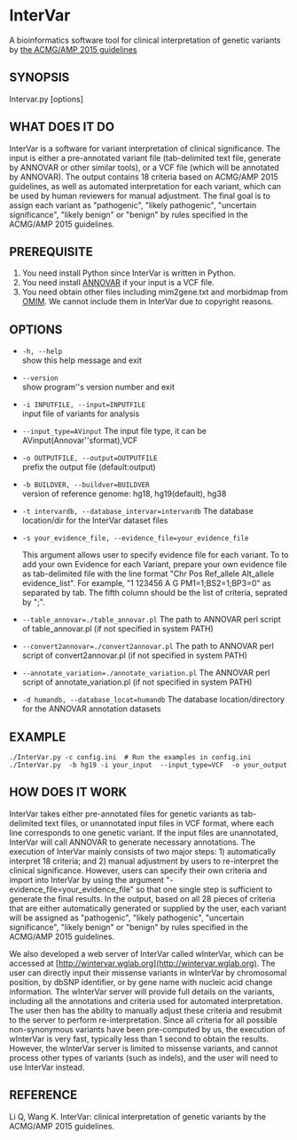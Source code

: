 # InterVar
A bioinformatics software tool for clinical interpretation of genetic variants by [the ACMG/AMP 2015 guidelines](http://www.ncbi.nlm.nih.gov/pubmed/25741868)

## SYNOPSIS

Intervar.py [options]

## WHAT DOES IT DO

InterVar is a software for variant interpretation of clinical significance. The input is either a pre-annotated variant file (tab-delimited text file, generate by ANNOVAR or other similar tools), or a VCF file (which will be annotated by ANNOVAR). The output contains 18 criteria based on ACMG/AMP 2015 guidelines, as well as automated interpretation for each variant, which can be used by human reviewers for manual adjustment. The final goal is to assign each variant as "pathogenic", "likely pathogenic", "uncertain significance", "likely benign" or "benign" by rules specified in the ACMG/AMP 2015 guidelines.

## PREREQUISITE

1. You need install Python since InterVar is written in Python.
2. You need install [ANNOVAR](http://annovar.openbioinformatics.org/en/latest/) if your input is a VCF file.
3. You need obtain other files including mim2gene.txt and morbidmap from [OMIM](http://www.omim.org/downloads). We cannot include them in InterVar due to copyright reasons.

## OPTIONS

- `-h, --help`    
show this help message and exit  

- `--version`             
show program''s version number and exit

- `-i INPUTFILE, --input=INPUTFILE`           
input file of  variants for analysis

- `--input_type=AVinput` 
The input file type, it can be  AVinput(Annovar''sformat),VCF

- `-o OUTPUTFILE, --output=OUTPUTFILE`     
prefix the output file (default:output)

- `-b BUILDVER, --buildver=BUILDVER`    
version of reference genome: hg18, hg19(default), hg38

- `-t intervardb, --database_intervar=intervardb`
The database location/dir for the InterVar dataset files

- `-s your_evidence_file, --evidence_file=your_evidence_file`

  This argument allows user to specify evidence file for each variant. To to add your own Evidence for each Variant, prepare your own evidence  file as tab-delimited file with the line format "Chr Pos Ref_allele Alt_allele  evidence_list". For example, "1 123456 A G PM1=1;BS2=1;BP3=0" as separated by tab. The fifth column should be the list of criteria, seprated by ";".
  
- `--table_annovar=./table_annovar.pl`
The path to ANNOVAR perl script of table_annovar.pl (if not specified in system PATH)

- `--convert2annovar=./convert2annovar.pl`
The path to ANNOVAR perl script of convert2annovar.pl (if not specified in system PATH)

- `--annotate_variation=./annotate_variation.pl`
The ANNOVAR perl script of annotate_variation.pl (if not specified in system PATH)

-  `-d humandb, --database_locat=humandb` 
The database location/directory for the ANNOVAR annotation datasets


## EXAMPLE

    ./InterVar.py -c config.ini  # Run the examples in config.ini
    ./InterVar.py  -b hg19 -i your_input  --input_type=VCF  -o your_output


## HOW DOES IT WORK

InterVar takes either pre-annotated files for genetic variants as tab-delimited text files, or unannotated input files in VCF format, where each line corresponds to one genetic variant. If the input files are unannotated, InterVar will call ANNOVAR to generate necessary annotations. The execution of InterVar mainly consists of two major steps: 1) automatically interpret 18 criteria; and 2) manual adjustment by users to re-interpret the clinical significance. However, users can specify their own criteria and import into InterVar by using the argument "-evidence_file=your_evidence_file" so that one single step is sufficient to generate the final results. In the output, based on all 28 pieces of criteria that are either automatically generated or supplied by the user, each variant will be assigned as "pathogenic", "likely pathogenic", "uncertain significance", "likely benign" or "benign" by rules specified in the ACMG/AMP 2015 guidelines.

We also developed a web server of InterVar called wInterVar, which can be accessed at [http://wintervar.wglab.org](http://wintervar.wglab.org). The user can directly input their missense variants in wInterVar by chromosomal position, by dbSNP identifier, or by gene name with nucleic acid change information. The wInterVar server will provide full details on the variants, including all the annotations and criteria used for automated interpretation. The user then has the ability to manually adjust these criteria and resubmit to the server to perform re-interpretation. Since all criteria for all possible non-synonymous variants have been pre-computed by us, the execution of wInterVar is very fast, typically less than 1 second to obtain the results. However, the wInterVar server is limited to missense variants, and cannot process other types of variants (such as indels), and the user will need to use InterVar instead.

## REFERENCE

Li Q, Wang K. InterVar: clinical interpretation of genetic variants by the ACMG/AMP 2015 guidelines.
